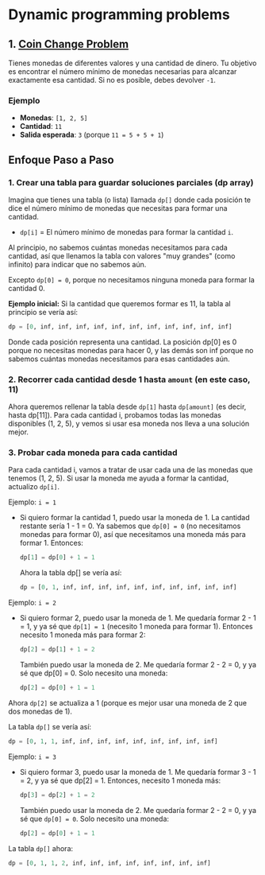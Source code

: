 # Dynamic programming problems

## 1. [Coin Change Problem]((https://chatgpt.com/share/ee3ce1ec-e51f-4fce-93f4-956aedc6f1c2))
Tienes monedas de diferentes valores y una cantidad de dinero. Tu objetivo es encontrar el número mínimo de monedas necesarias para alcanzar exactamente esa cantidad. Si no es posible, debes devolver `-1`.

### Ejemplo
- **Monedas**: `[1, 2, 5]`
- **Cantidad**: `11`
- **Salida esperada**: `3` (porque `11 = 5 + 5 + 1`)

## Enfoque Paso a Paso

### 1. Crear una tabla para guardar soluciones parciales (dp array)
Imagina que tienes una tabla (o lista) llamada `dp[]` donde cada posición te dice el número mínimo de monedas que necesitas para formar una cantidad.

- `dp[i]` = El número mínimo de monedas para formar la cantidad `i`.

Al principio, no sabemos cuántas monedas necesitamos para cada cantidad, así que llenamos la tabla con valores "muy grandes" (como infinito) para indicar que no sabemos aún.

Excepto `dp[0] = 0`, porque no necesitamos ninguna moneda para formar la cantidad 0.

**Ejemplo inicial:**
Si la cantidad que queremos formar es 11, la tabla al principio se vería así:
```python
dp = [0, inf, inf, inf, inf, inf, inf, inf, inf, inf, inf, inf]
```
Donde cada posición representa una cantidad. La posición dp[0] es 0 porque no necesitas monedas para hacer 0, y las demás son inf porque no sabemos cuántas monedas necesitamos para esas cantidades aún.

### 2. Recorrer cada cantidad desde 1 hasta ``amount`` (en este caso, 11)

Ahora queremos rellenar la tabla desde ``dp[1]`` hasta ``dp[amount]`` (es decir, hasta dp[11]). Para cada cantidad i, probamos todas las monedas disponibles (1, 2, 5), y vemos si usar esa moneda nos lleva a una solución mejor.

### 3. Probar cada moneda para cada cantidad

Para cada cantidad i, vamos a tratar de usar cada una de las monedas que tenemos (1, 2, 5). Si usar la moneda me ayuda a formar la cantidad, actualizo ``dp[i]``.

Ejemplo: ``i = 1``
- Si quiero formar la cantidad 1, puedo usar la moneda de 1. La cantidad restante sería 1 - 1 = 0. Ya sabemos que ``dp[0] = 0`` (no necesitamos monedas para formar 0), así que necesitamos una moneda más para formar 1. Entonces:
    ```python
    dp[1] = dp[0] + 1 = 1
    ```
    Ahora la tabla dp[] se vería así:
    ```python
    dp = [0, 1, inf, inf, inf, inf, inf, inf, inf, inf, inf, inf]
    ```

Ejemplo: ``i = 2``
- Si quiero formar 2, puedo usar la moneda de 1. Me quedaría formar 2 - 1 = 1, y ya sé que ``dp[1] = 1`` (necesito 1 moneda para formar 1). Entonces necesito 1 moneda más para formar 2:
    ```python
    dp[2] = dp[1] + 1 = 2
    ```
    También puedo usar la moneda de 2. Me quedaría formar 2 - 2 = 0, y ya sé que dp[0] = 0. Solo necesito una moneda:
    ```python
    dp[2] = dp[0] + 1 = 1
    ```

Ahora ``dp[2]`` se actualiza a 1 (porque es mejor usar una moneda de 2 que dos monedas de 1).

La tabla ``dp[]`` se vería así:
```python
dp = [0, 1, 1, inf, inf, inf, inf, inf, inf, inf, inf, inf]
```

Ejemplo: ``i = 3``
- Si quiero formar 3, puedo usar la moneda de 1. Me quedaría formar 3 - 1 = 2, y ya sé que dp[2] = 1. Entonces, necesito 1 moneda más:
    ```python
    dp[3] = dp[2] + 1 = 2
    ```
    También puedo usar la moneda de 2. Me quedaría formar 2 - 2 = 0, y ya sé que ``dp[0] = 0``. Solo necesito una moneda:
    ```python
    dp[2] = dp[0] + 1 = 1
    ```
La tabla ``dp[]`` ahora:
```python
dp = [0, 1, 1, 2, inf, inf, inf, inf, inf, inf, inf, inf]
```
